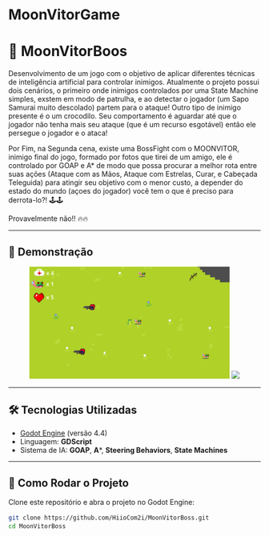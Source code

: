 # MoonVitorGame
# 👹 MoonVitorBoos

Desenvolvimento de um jogo com o objetivo de aplicar diferentes técnicas de inteligência artificial para controlar inimigos. Atualmente o projeto possui dois cenários, o primeiro onde inimigos controlados por uma State Machine simples, exstem em modo de patrulha, e ao detectar o jogador (um Sapo Samurai muito descolado) partem para o ataque! Outro tipo de inimigo presente é o um crocodilo. Seu comportamento é aguardar até que o jogador não tenha mais seu ataque (que é um recurso esgotável) então ele persegue o jogador e o ataca! 

Por Fim, na Segunda cena, existe uma BossFight com o MOONVITOR, inimigo final do jogo, formado por fotos que tirei de um amigo, ele é controlado por GOAP e A* de modo que possa procurar a melhor rota entre suas ações (Ataque com as Mãos, Ataque com Estrelas, Curar, e Cabeçada Teleguida) para atingir seu objetivo com o menor custo, a depender do estado do mundo (açoes do jogador) você tem o que é preciso para derrota-lo?! 🕹️🕹️

Provavelmente não!! 🔥🔥

---

## 📸 Demonstração


<p align="center">
  <img src="ReadmeAssets/cena1.png" width="400"/>
  <img src="ReadmeAssets/MoonVitorGameplay.mp4.gif" width="400"/>
</p>



---

## 🛠 Tecnologias Utilizadas

- [Godot Engine](https://godotengine.org/) (versão 4.4)
- Linguagem: **GDScript**
- Sistema de IA: **GOAP**, **A***, **Steering Behaviors**, **State Machines**


---

## 🚀 Como Rodar o Projeto

Clone este repositório e abra o projeto no Godot Engine:

```bash
git clone https://github.com/HiioCom2i/MoonVitorBoss.git
cd MoonVitorBoss

